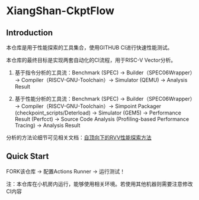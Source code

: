 # XiangShan-CkptFlow

## Introduction

本仓库是用于性能探索的工具集合，使用GITHUB CI进行快速性能测试。

本仓库的最终目标是实现两套自动化的CI流程，用于RISC-V Vector分析。

1. 基于指令分析的工具流：Benchmark (SPEC) → Builder（SPEC06Wrapper）→ Compiler（RISCV-GNU-Toolchain）→ Simulator (QEMU) → Analysis Result

2. 基于性能分析的工具流：Benchmark (SPEC) → Builder（SPEC06Wrapper）→ Compiler（RISCV-GNU-Toolchain）→ Simpoint Packager (checkpoint_scripts/Deterload) → Simulator (GEM5) → Performance Result (Perfcct) → Source Code Analysis (Profiling-based Performance Tracing) → Analysis Result

分析的方法论细节可见相关文档：[自顶向下的RVV性能探索方法](https://bosc.yuque.com/yny0gi/sggyey/zh9o66kfo01asx5n)

## Quick Start

FORK该仓库 → 配置Actions Runner → 运行测试！

注：本仓库在小机房内运行，能够使用相关环境。若使用其他机器则需要注意修改CI内容
